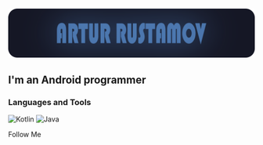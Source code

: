 ![Header](https://github.com/weeidl/weeidl/blob/main/assets/ava.png)

## I'm an Android programmer

### Languages and Tools
![Kotlin](https://img.shields.io/badge/-Kotlin-05151e?style=for-the-badge&logo=Kotlin)
![Java](https://img.shields.io/badge/-Java-05151e?style=for-the-badge&logo=Java)

Follow Me
